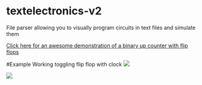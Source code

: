 # textelectronics-v2
File parser allowing you to visually program circuits in text files and simulate them

<a href="https://www.youtube.com/watch?v=mgVFp2QGlQo"> Click here for an awesome demonstration of a binary up counter with flip flops </a>

#Example
Working toggling flip flop with clock
<img src="http://i.upld.im/Kevin/Screen%20Shot%202015-07-21%20at%2011.39.14%20PM.png"> </img>

<img src="http://i.upld.im/Kevin/Screen%20Shot%202015-07-21%20at%2011.44.12%20PM.png"> </img>
